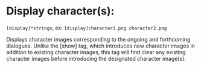 # Display character(s):

`[display]*strings`, ex: `[display]character1.png character2.png`

Displays character images corresponding to the ongoing and forthcoming dialogues. Unlike the [show] tag, which introduces new character images in addition to existing character images, this tag will first clear any existing character images before introducing the designated character image(s).